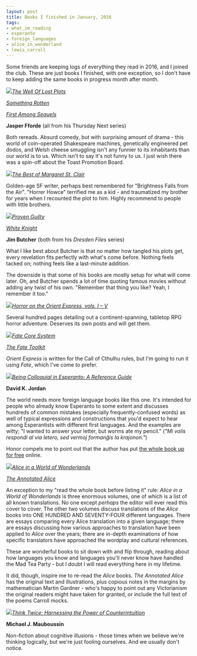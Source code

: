 ```yaml
---
layout: post
title: Books I finished in January, 2016
tags:
- what_im_reading
- esperanto
- foreign_languages
- alice_in_wonderland
- lewis_carroll
---
```


Some friends are keeping logs of everything they read in 2016, and I joined the club.  These are just books I finished, with one exception, so I don't have to keep adding the same books in progress month after month.

<img src="/images/covers/fforde-something-rotten.jpg" class="notmycover-thumbnail" />[*The Well Of Lost Plots*]( http://www.amazon.com/Well-Lost-Plots-Thursday-Series/dp/0143034359)

[*Something Rotten*]( http://www.amazon.com/Something-Rotten-Thursday-Next-Novels/dp/014303541X/ref=sr_1_1?s=books&ie=UTF8&qid=1454638070&sr=1-1&keywords=something+rotten+fforde)

[*First Among Sequels*]( http://www.amazon.com/First-Among-Sequels-Thursday-Next/dp/0143113569/ref=sr_1_1?s=books&ie=UTF8&qid=1454638100&sr=1-1&keywords=first+among+sequels)

**Jasper Fforde** (all from his Thursday Next series)

Both rereads.  Absurd comedy, but with surprising amount of drama - this 
world of
coin-operated Shakespeare machines, genetically engineered pet dodos, and
Welsh cheese smuggling isn't any funnier to its inhabitants than our world
is to us.  Which isn't to say it's not funny to us.  I just wish there was
a spin-off about the Toast Promotion Board.

<img src="/images/covers/margaret-st-clair-best-of.jpg" class="notmycover-thumbnail" />[*The Best of Margaret St. Clair*](http://www.amazon.com/Best-Margaret-St-Clair/dp/0897331648/ref=sr_1_1?s=books&ie=UTF8&qid=1454638145&sr=1-1&keywords=best+of+margaret+st.+clair)

Golden-age SF writer, perhaps best remembered for "Brightness Falls from the 
Air".  "Horrer Howce" terrified me as a kid - and traumatized my brother for
years when I recounted the plot to him.  Highly recommend to people with
little brothers.

<img src="/images/covers/butcher_white_night.jpg" class="notmycover-thumbnail" />[*Proven Guilty*]( http://www.amazon.com/Proven-Guilty-Dresden-Files-Book/dp/0451461037)

[*White Knight*]( http://www.amazon.com/White-Night-Dresden-Files-Book/dp/045146155X/ref=sr_1_1?s=books&ie=UTF8&qid=1454638219&sr=1-1&keywords=butcher+white+night)

**Jim Butcher** (both from his *Dresden Files* series)

What I like best about Butcher is that no matter how tangled his plots get,
every revelation fits perfectly with what's come before.  Nothing feels
tacked on; nothing feels like a last-minute addition.

The downside is that some of his books are mostly setup for what will come 
later.  Oh, and Butcher spends a lot of time quoting famous movies without
adding any twist of his own.  "Remember that thing you like? Yeah, I remember it too."

<img src="/images/covers/horror-orient-express.jpg" class="notmycover-thumbnail" />[*Horror on the Orient Express, vols. I – V*]( http://www.amazon.com/Horror-Orient-Express-Continent-roleplaying/dp/1568823908/ref=sr_1_1?s=books&ie=UTF8&qid=1454638285&sr=1-1&keywords=horror+on+the+orient+express)

Several hundred pages detailing out a continent-spanning, tabletop RPG horror adventure.  Deserves its own posts and will get them.

<img src="/images/covers/FateCoreBookCover.jpg" class="notmycover-thumbnail" />[*Fate Core System*]( http://www.amazon.com/Fate-Roleplaying-Leonard-Balsera-Hardcover/dp/B00LLOLGL6/ref=sr_1_1?s=books&ie=UTF8&qid=1454638318&sr=1-1&keywords=fate+core+system)

[*The Fate Toolkit*]( http://www.amazon.com/Evil-Productions-System-Toolkit-September/dp/B015X40A8E/ref=sr_1_4?s=books&ie=UTF8&qid=1454638346&sr=1-4&keywords=fate+toolkit)


*Orient Express* is written for the Call of Cthulhu rules, but I'm going to
run it using *Fate*, which I've come to prefer.

<img src="/images/covers/jordan-being-colloquial-esperanto.jpg" class="notmycover-thumbnail" />[*Being Colloquial in Esperanto: A Reference Guide*](http://www.amazon.com/Being-Colloquial-Esperanto-Reference-Guide/dp/0939785048/ref=sr_1_1?s=books&ie=UTF8&qid=1454638370&sr=1-1&keywords=being+colloquial+in+esperanto)

**David K. Jordan**

The world needs more foreign language books like this one.  It's intended
for people who already know Esperanto to some extent and discusses hundreds
of common mistakes (especially frequently-confused words) as well of typical
expressions and constructions that you'd expect to hear among Esperantists
with different first languages.  And the examples are witty; "I wanted to 
answer your letter, but worms ate my pencil."  (*"Mi volis respondi al via
letero, sed vermoj formanĝis la krajonon."*)

Honor compels me to point out that the author has put 
[the whole book up for 
free](http://pages.ucsd.edu/~dkjordan/eo/colloq/colloq.html) online.

<img src="/images/covers/alice-in-a-world-of-wonderlands.jpg" class="notmycover-thumbnail" />[*Alice in a World of Wonderlands*]( http://www.amazon.com/Alice-World-Wonderlands-Translations-Masterpiece/dp/1584563311/ref=sr_1_1?s=books&ie=UTF8&qid=1454638462&sr=1-1&keywords=alice+in+a+world+of+wonderlands)

[*The Annotated Alice*]( http://www.amazon.com/Annotated-Alice-Definitive-Lewis-Carroll/dp/0393048470/ref=sr_1_2?s=books&ie=UTF8&qid=1454638434&sr=1-2&keywords=annotated+alice)

An exception to my "read the whole book before listing it" rule: *Alice in a
World of Wonderlands* is three enormous volumes, one of which is a list of all
known translations.  No one except *perhaps* the editor will ever read this
cover to cover.  The
other two volumes discuss translations of the *Alice* books into ONE HUNDRED AND
SEVENTY-FOUR different languages.  There are essays comparing every Alice
translation into a given language; there are essays discussing how
various approaches to translation have been applied to *Alice* over the years;
there are in-depth examinations of how specific translators have approached the
wordplay and cultural references.

These are wonderful books to sit down with and flip through, reading about
how languages you know and languages you'll never know have handled the Mad
Tea Party - but I doubt I will read everything here in my lifetime.

It did, though, inspire me to re-read the *Alice* books.  *The Annotated Alice*
has the original text and illustrations, plus copious notes in the margins by
mathematician Martin Gardner - who's happy to point out any Victorianism the 
original readers might have taken for granted, or include the full text of
the poems Carroll mocks.

<img src="/images/covers/mauboussin-think-twice.jpg" class="notmycover-thumbnail" />[*Think Twice: Harnessing the Power of Counterintuition*]( http://www.amazon.com/Think-Twice-Harnessing-Power-Counterintuition/dp/1422187381/ref=sr_1_1?s=books&ie=UTF8&qid=1454638482&sr=1-1&keywords=mauboussin+think+twice)

**Michael J. Mauboussin**

Non-fiction about cognitive illusions - those times when we believe we're thinking logically, but we're just fooling ourselves.  And we usually don't notice.
